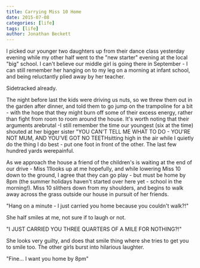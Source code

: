 ```yaml
---
title: Carrying Miss 10 Home
date: 2015-07-08
categories: [life]
tags: [life]
author: Jonathan Beckett
---
```


I picked our younger two daughters up from their dance class yesterday evening while my other half went to the "new starter" evening at the local "big" school. I can't believe our middle girl is going there in September - I can still remember her hanging on to my leg on a morning at infant school, and being reluctantly plied away by her teacher.

Sidetracked already.

The night before last the kids were driving us nuts, so we threw them out in the garden after dinner, and told them to go jump on the trampoline for a bit - with the hope that they might burn off some of their excess energy, rather than fight from room to room around the house. It's worth noting that their arguments arebrutal -I still remember the time our youngest (six at the time) shouted at her bigger sister "YOU CAN'T TELL ME WHAT TO DO - YOU'RE NOT MUM, AND YOU'VE GOT NO TEETHsitting high in the air while I quietly do the thing I do best - put one foot in front of the other. The last few hundred yards werepainful.

As we approach the house a friend of the children's is waiting at the end of our drive - Miss 11looks up at me hopefully, and while lowering Miss 10 down to the ground, I agree that they can go play - but must be home by 8pm (the summer holidays haven't started over here yet - school in the morning!). Miss 10 slithers down from my shoulders, and begins to walk away across the grass outside our house in pursuit of her friends.

"Hang on a minute - I just carried you home because you couldn't walk?!"

She half smiles at me, not sure if to laugh or not.

"I JUST CARRIED YOU THREE QUARTERS OF A MILE FOR NOTHING?!"

She looks very guilty, and does that smile thing where she tries to get you to smile too. The other girls burst into hilarious laughter.

"Fine... I want you home by 8pm"